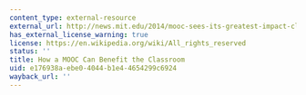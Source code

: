 ```yaml
---
content_type: external-resource
external_url: http://news.mit.edu/2014/mooc-sees-its-greatest-impact-classroom-mit-1114
has_external_license_warning: true
license: https://en.wikipedia.org/wiki/All_rights_reserved
status: ''
title: How a MOOC Can Benefit the Classroom
uid: e176938a-ebe0-4044-b1e4-4654299c6924
wayback_url: ''
---
```

